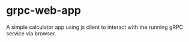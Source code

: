 # grpc-web-app
A simple calculator app using js client to interact with the running gRPC service via browser.
